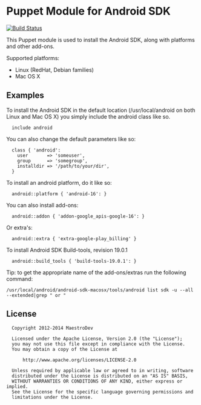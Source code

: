 Puppet Module for Android SDK
=============================

[![Build Status](https://maestro.maestrodev.com/api/v1/projects/58/compositions/443/badge/icon)](https://maestro.maestrodev.com/projects/58/compositions/443)

This Puppet module is used to install the Android SDK, 
along with platforms and other add-ons.

Supported platforms:

* Linux (RedHat, Debian families)
* Mac OS X

Examples
--------

To install the Android SDK in the default location (/usr/local/android on both Linux
and Mac OS X) you simply include the android class like so.

```
  include android
```

You can also change the default parameters like so:

```
  class { 'android':
    user       => 'someuser',
    group      => 'somegroup',
    installdir => '/path/to/your/dir',
  }
```

To install an android platform, do it like so:

```
  android::platform { 'android-16': }
```

You can also install add-ons:

```
  android::addon { 'addon-google_apis-google-16': }
```

Or extra's:

```
  android::extra { 'extra-google-play_billing' }
```

To install Android SDK Build-tools, revision 19.0.1

```
  android::build_tools { 'build-tools-19.0.1': }
```

Tip: to get the appropriate name of the add-ons/extras run the following command:

```
/usr/local/android/android-sdk-macosx/tools/android list sdk -u --all --extended|grep " or "
```

License
-------
```
  Copyright 2012-2014 MaestroDev

  Licensed under the Apache License, Version 2.0 (the "License");
  you may not use this file except in compliance with the License.
  You may obtain a copy of the License at

      http://www.apache.org/licenses/LICENSE-2.0

  Unless required by applicable law or agreed to in writing, software
  distributed under the License is distributed on an "AS IS" BASIS,
  WITHOUT WARRANTIES OR CONDITIONS OF ANY KIND, either express or implied.
  See the License for the specific language governing permissions and
  limitations under the License.
```
